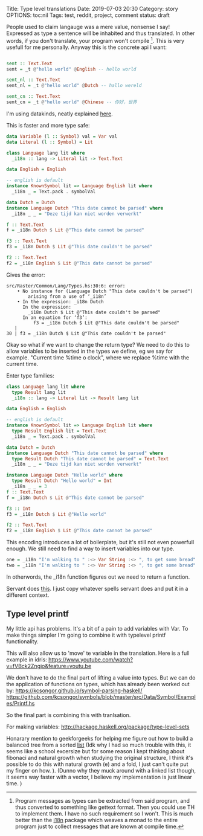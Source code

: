 Title: Type level translations
Date: 2019-07-03 20:30
Category: story
OPTIONS: toc:nil
Tags: test, reddit, project, comment
status: draft

People used to claim langauge was a mere value, nonsense I say!
Expressed as type a sentence will be inhabited and thus translated.
In other words, if you don't translate,
your program won't compile [^extract].
This is very usefull for me personally.
Anyway this is the concrete api I want:

[^extract]:
	Program messages as types can be extracted
	from said program, and thus converted to something like gettext format.
	Then you could use TH to implement them.
	I have no such requirement so I won't.
	This is much better than the [i18n](http://hackage.haskell.org/package/i18n-0.4.0.0/docs/Data-Text-I18n.html)
	package which weaves a monad
	to the entire program just to collect messages that are known at compile time.

```haskell

sent :: Text.Text
sent = _t @"hello world" @English -- hello world

sent_nl :: Text.Text
sent_nl = _t @"hello world" @Dutch -- hallo wereld

sent_cn :: Text.Text
sent_cn = _t @"hello world" @Chinese -- 你好，世界

```

I'm using datakinds, neatly explained [here](http://ponies.io/posts/2014-07-30-typelits.html).


This is faster and more type safe:

```haskell
data Variable (l :: Symbol) val = Var val
data Literal (l :: Symbol) = Lit

class Language lang lit where
  _i18n :: lang -> Literal lit -> Text.Text

data English = English

-- english is default
instance KnownSymbol lit => Language English lit where
  _i18n _ = Text.pack . symbolVal

data Dutch = Dutch
instance Language Dutch "This date cannot be parsed" where
  _i18n _ _ = "Deze tijd kan niet worden verwerkt"

f :: Text.Text
f = _i18n Dutch $ Lit @"This date cannot be parsed"

f3 :: Text.Text
f3 = _i18n Dutch $ Lit @"This date couldn't be parsed"

f2 :: Text.Text
f2 = _i18n English $ Lit @"This date cannot be parsed"
```

Gives the error:

```
src/Raster/Common/Lang/Types.hs:30:6: error:
    • No instance for (Language Dutch "This date couldn't be parsed")
        arising from a use of ‘_i18n’
    • In the expression: _i18n Dutch
      In the expression:
        _i18n Dutch $ Lit @"This date couldn't be parsed"
      In an equation for ‘f3’:
          f3 = _i18n Dutch $ Lit @"This date couldn't be parsed"
   |
30 | f3 = _i18n Dutch $ Lit @"This date couldn't be parsed"

```


Okay so what if we want to change the return type?
We need to do this to allow variables to be inserted 
in the types we define,
eg we say for example. "Current time %time o clock",
where we replace %time with the current time.

Enter type families:

```haskell
class Language lang lit where
  type Result lang lit
  _i18n :: lang -> Literal lit -> Result lang lit

data English = English

-- english is default
instance KnownSymbol lit => Language English lit where
  type Result English lit = Text.Text
  _i18n _ = Text.pack . symbolVal

data Dutch = Dutch
instance Language Dutch "This date cannot be parsed" where
  type Result Dutch "This date cannot be parsed" = Text.Text
  _i18n _ _ = "Deze tijd kan niet worden verwerkt"

instance Language Dutch "Hello world" where
  type Result Dutch "Hello world" = Int
  _i18n _ _ = 3
f :: Text.Text
f = _i18n Dutch $ Lit @"This date cannot be parsed"

f3 :: Int
f3 = _i18n Dutch $ Lit @"Hello world"

f2 :: Text.Text
f2 = _i18n English $ Lit @"This date cannot be parsed"
```

This encoding introduces a lot of boilerplate,
but it's still not even powerfull enough.
We still need to find a way to insert
variables into our type.

```haskell
one = _i18n "I'm walking to " :<> Var String :<> ", to get some bread" $ "bakery"
two = _i18n "I'm walking to " :<> Var String :<> ", to get some bread" $ "supermarket"
```
In otherwords, the _i18n function figures out we need to
return a function.

Servant does [this](http://hackage.haskell.org/package/servant-0.16.0.1/docs/Servant-API.html#t:HasLink).
I just copy whatever spells servant does
and put it in a different context.


## Type level printf

My little api has problems.
It's a bit of a pain to add variables with Var.
To make things simpler I'm going to combine it with typelevel
printf functionality.

This will also allow us to 'move' te variable in the translation.
Here is a full example in idris:
https://www.youtube.com/watch?v=fVBck2Zngjo&feature=youtu.be

We don't have to do the final part of lifting a value into types.
But we can do the application of functions on types, which
has already been worked out by:
https://kcsongor.github.io/symbol-parsing-haskell/
https://github.com/kcsongor/symbols/blob/master/src/Data/Symbol/Examples/Printf.hs

So the final part is combining this with tranlsation.


For making variables:
http://hackage.haskell.org/package/type-level-sets


Honarary mention to geekforgeeks for helping me figure out how to
build a balanced tree from a sorted [list](https://www.geeksforgeeks.org/sorted-linked-list-to-balanced-bst/)
(Idk why I had so much trouble with this,
it seems like a school excersize but for
some reason I kept thinking about fibonaci and natural
growth when studying the original structure, I think
it's possible to do this with natural growth (e) and a fold,
I just can't quite put my finger on how.
). (Dunno why they muck around with a linked list though,
it seems way faster with a vector, I believe my implementation is just
linear time.
)

